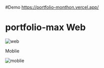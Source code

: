 #Demo https://portfolio-monthon.vercel.app/ <br/>
# portfolio-max Web<br/>
![web](https://user-images.githubusercontent.com/116298646/216292253-7b93c147-f5f1-468c-9642-2549b886d78e.png)<br/>

Moblie <br/>

![moblie](https://user-images.githubusercontent.com/116298646/216292316-93f427b4-96df-4ec9-b0d1-9b86a177cbf7.png) <br/>
